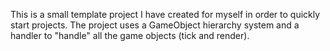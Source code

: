 This is a small template project I have created for myself in order to quickly start projects.
The project uses a GameObject hierarchy system and a handler to "handle" all the game objects (tick and render).
